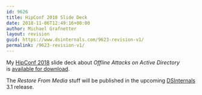 ```yaml
---
id: 9626
title: HipConf 2018 Slide Deck
date: 2018-11-06T12:49:16+00:00
author: Michael Grafnetter
layout: revision
guid: https://www.dsinternals.com/9623-revision-v1/
permalink: /9623-revision-v1/
---
```

My [HipConf 2018](https://www.hipconf.com) slide deck about _Offline Attacks on Active Directory_ is&nbsp;[available for&nbsp;download](https://www.dsinternals.com/wp-content/uploads/HIP_AD_Offline_Attacks.pdf).

The&nbsp;_Restore From&nbsp;Media_ stuff will be published in&nbsp;the&nbsp;upcoming [DSInternals](https://github.com/MichaelGrafnetter/DSInternals/releases) 3.1 release.